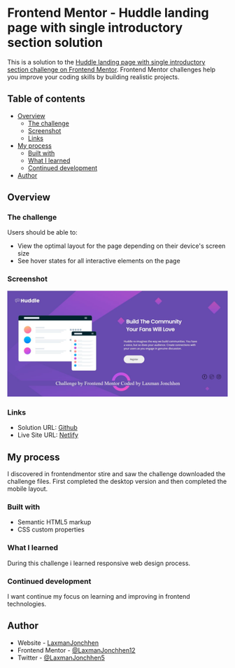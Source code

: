 # Frontend Mentor - Huddle landing page with single introductory section solution

This is a solution to the [Huddle landing page with single introductory section challenge on Frontend Mentor](https://www.frontendmentor.io/challenges/huddle-landing-page-with-a-single-introductory-section-B_2Wvxgi0). Frontend Mentor challenges help you improve your coding skills by building realistic projects.

## Table of contents

- [Overview](#overview)
  - [The challenge](#the-challenge)
  - [Screenshot](#screenshot)
  - [Links](#links)
- [My process](#my-process)
  - [Built with](#built-with)
  - [What I learned](#what-i-learned)
  - [Continued development](#continued-development)
- [Author](#author)

## Overview

### The challenge

Users should be able to:

- View the optimal layout for the page depending on their device's screen size
- See hover states for all interactive elements on the page

### Screenshot

![Screenshot](images/Screenshot.jpg)

### Links

- Solution URL: [Github](https://github.com/LaxmanJonchhen12/huddle-landing-page-challenge)
- Live Site URL: [Netlify](https://wonderful-carson-089f2f.netlify.app/)

## My process

I discovered in frontendmentor stire and saw the challenge downloaded the challenge files. First completed the desktop version and then completed the mobile layout.

### Built with

- Semantic HTML5 markup
- CSS custom properties

### What I learned

During this challenge i learned responsive web design process.

### Continued development

I want continue my focus on learning and improving in frontend technologies.

## Author

- Website - [LaxmanJonchhen](https://laxmanjonchhen12.github.io/)
- Frontend Mentor - [@LaxmanJonchhen12](https://www.frontendmentor.io/profile/LaxmanJonchhen12)
- Twitter - [@LaxmanJonchhen5](https://twitter.com/LaxmanJonchhen5)
